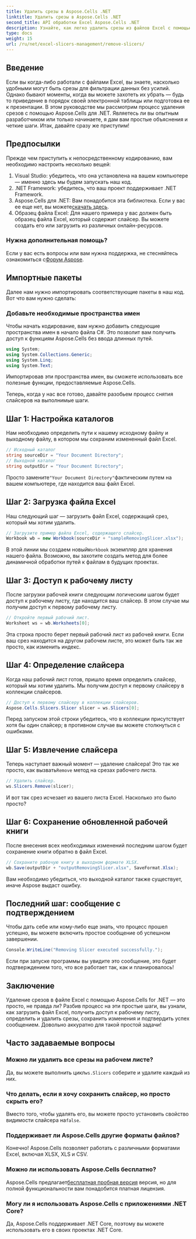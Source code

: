```yaml
---
title: Удалить срезы в Aspose.Cells .NET
linktitle: Удалить срезы в Aspose.Cells .NET
second_title: API обработки Excel Aspose.Cells .NET
description: Узнайте, как легко удалить срезы из файлов Excel с помощью Aspose.Cells для .NET, воспользовавшись нашим подробным пошаговым руководством.
type: docs
weight: 15
url: /ru/net/excel-slicers-management/remove-slicers/
---
```

## Введение
Если вы когда-либо работали с файлами Excel, вы знаете, насколько удобными могут быть срезы для фильтрации данных без усилий. Однако бывают моменты, когда вы можете захотеть их убрать — будь то приведение в порядок своей электронной таблицы или подготовка ее к презентации. В этом руководстве мы рассмотрим процесс удаления срезов с помощью Aspose.Cells для .NET. Являетесь ли вы опытным разработчиком или только начинаете, я дам вам простые объяснения и четкие шаги. Итак, давайте сразу же приступим!
## Предпосылки
Прежде чем приступить к непосредственному кодированию, вам необходимо настроить несколько вещей:
1. Visual Studio: убедитесь, что она установлена на вашем компьютере — именно здесь мы будем запускать наш код.
2. .NET Framework: убедитесь, что ваш проект поддерживает .NET Framework.
3.  Aspose.Cells для .NET: Вам понадобится эта библиотека. Если у вас ее еще нет, вы можете[скачать здесь](https://releases.aspose.com/cells/net/).
4. Образец файла Excel: Для нашего примера у вас должен быть образец файла Excel, который содержит слайсер. Вы можете создать его или загрузить из различных онлайн-ресурсов.
### Нужна дополнительная помощь?
 Если у вас есть вопросы или вам нужна поддержка, не стесняйтесь ознакомиться с[Форум Aspose](https://forum.aspose.com/c/cells/9).
## Импортные пакеты
Далее нам нужно импортировать соответствующие пакеты в наш код. Вот что вам нужно сделать:
### Добавьте необходимые пространства имен
Чтобы начать кодирование, вам нужно добавить следующие пространства имен в начало файла C#. Это позволит вам получить доступ к функциям Aspose.Cells без ввода длинных путей.
```csharp
using System;
using System.Collections.Generic;
using System.Linq;
using System.Text;
```
Импортировав эти пространства имен, вы сможете использовать все полезные функции, предоставляемые Aspose.Cells.

Теперь, когда у нас все готово, давайте разобьем процесс снятия слайсеров на выполнимые шаги.
## Шаг 1: Настройка каталогов
Нам необходимо определить пути к нашему исходному файлу и выходному файлу, в котором мы сохраним измененный файл Excel.
```csharp
// Исходный каталог
string sourceDir = "Your Document Directory";
// Выходной каталог
string outputDir = "Your Document Directory";
```
 Просто замените`"Your Document Directory"`фактическим путем на вашем компьютере, где находится ваш файл Excel.
## Шаг 2: Загрузка файла Excel
Наш следующий шаг — загрузить файл Excel, содержащий срез, который мы хотим удалить.
```csharp
// Загрузите пример файла Excel, содержащего слайсер.
Workbook wb = new Workbook(sourceDir + "sampleRemovingSlicer.xlsx");
```
 В этой линии мы создаем новый`Workbook` экземпляр для хранения нашего файла. Возможно, вы захотите создать метод для более динамичной обработки путей к файлам в будущих проектах.
## Шаг 3: Доступ к рабочему листу
После загрузки рабочей книги следующим логическим шагом будет доступ к рабочему листу, где находится ваш слайсер. В этом случае мы получим доступ к первому рабочему листу.
```csharp
// Откройте первый рабочий лист.
Worksheet ws = wb.Worksheets[0];
```
Эта строка просто берет первый рабочий лист из рабочей книги. Если ваш срез находится на другом рабочем листе, это может быть так же просто, как изменить индекс.
## Шаг 4: Определение слайсера
Когда наш рабочий лист готов, пришло время определить слайсер, который мы хотим удалить. Мы получим доступ к первому слайсеру в коллекции слайсеров.
```csharp
// Доступ к первому слайсеру в коллекции слайсеров.
Aspose.Cells.Slicers.Slicer slicer = ws.Slicers[0];
```
Перед запуском этой строки убедитесь, что в коллекции присутствует хотя бы один слайсер; в противном случае вы можете столкнуться с ошибками.
## Шаг 5: Извлечение слайсера
 Теперь наступает важный момент — удаление слайсера! Это так же просто, как вызвать`Remove` метод на срезах рабочего листа.
```csharp
// Удалить слайсер.
ws.Slicers.Remove(slicer);
```
И вот так срез исчезает из вашего листа Excel. Насколько это было просто?
## Шаг 6: Сохранение обновленной рабочей книги
После внесения всех необходимых изменений последним шагом будет сохранение книги обратно в файл Excel.
```csharp
// Сохраните рабочую книгу в выходном формате XLSX.
wb.Save(outputDir + "outputRemovingSlicer.xlsx", SaveFormat.Xlsx);
```
Вам необходимо убедиться, что выходной каталог также существует, иначе Aspose выдаст ошибку. 
## Последний шаг: сообщение с подтверждением
Чтобы дать себе или кому-либо еще знать, что процесс прошел успешно, вы можете включить простое сообщение об успешном завершении.
```csharp
Console.WriteLine("Removing Slicer executed successfully.");
```
Если при запуске программы вы увидите это сообщение, это будет подтверждением того, что все работает так, как и планировалось!
## Заключение
Удаление срезов в файле Excel с помощью Aspose.Cells for .NET — это просто, не правда ли? Разбив процесс на эти простые шаги, вы узнали, как загрузить файл Excel, получить доступ к рабочему листу, определить и удалить срезы, сохранить изменения и подтвердить успех сообщением. Довольно аккуратно для такой простой задачи!
## Часто задаваемые вопросы
### Можно ли удалить все срезы на рабочем листе?
 Да, вы можете выполнить цикл`ws.Slicers` соберите и удалите каждый из них.
### Что делать, если я хочу сохранить слайсер, но просто скрыть его?
 Вместо того, чтобы удалять его, вы можете просто установить свойство видимости слайсера на`false`.
### Поддерживает ли Aspose.Cells другие форматы файлов?
Конечно! Aspose.Cells позволяет работать с различными форматами Excel, включая XLSX, XLS и CSV.
### Можно ли использовать Aspose.Cells бесплатно?
 Aspose.Cells предлагает[бесплатная пробная версия](https://releases.aspose.com/) версия, но для полной функциональности вам понадобится платная лицензия.
### Могу ли я использовать Aspose.Cells с приложениями .NET Core?
Да, Aspose.Cells поддерживает .NET Core, поэтому вы можете использовать его в своих проектах .NET Core.